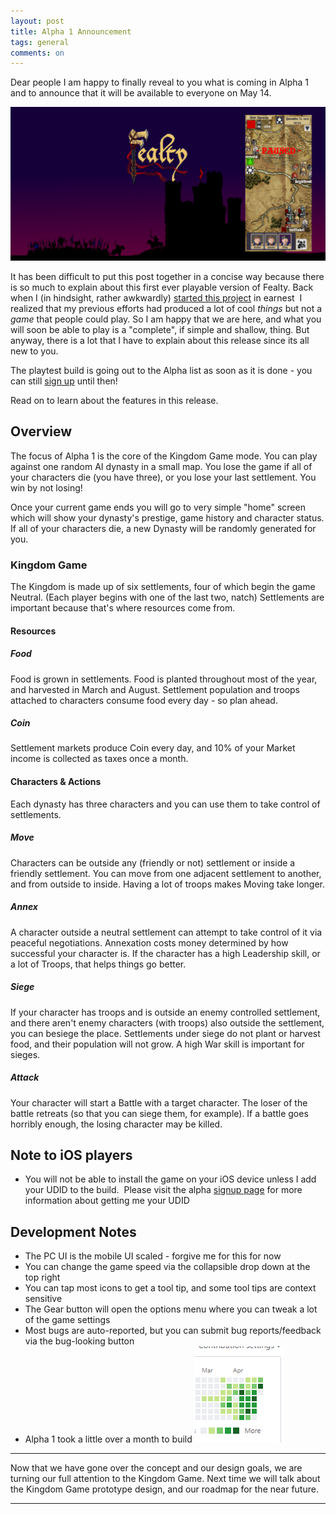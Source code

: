```yaml
---
layout: post
title: Alpha 1 Announcement
tags: general
comments: on
---
```


Dear people I am happy to finally reveal to you what is coming in Alpha 1 and to announce that it will be available to everyone on May 14.

![alpha 1 banner](/public/images/posts/fealty-web-banner-gameinset.png)

It has been difficult to put this post together in a concise way because there is so much to explain about this first ever playable version of Fealty. Back when I (in hindsight, rather awkwardly) [started this project](https://fealtygame.com/2019/02/15/fealty2-announcement.html) in earnest  I realized that my previous efforts had produced a lot of cool *things* but not a *game* that people could play. So I am happy that we are here, and what you will soon be able to play is a "complete", if simple and shallow, thing. But anyway, there is a lot that I have to explain about this release since its all new to you.

The playtest build is going out to the Alpha list as soon as it is done - you can still <a href="http://eepurl.com/go8jWf">sign up</a> until then!

Read on to learn about the features in this release.

## Overview

The focus of Alpha 1 is the core of the Kingdom Game mode. You can play against one random AI dynasty in a small map. You lose the game if all of your characters die (you have three), or you lose your last settlement. You win by not losing!

Once your current game ends you will go to very simple "home" screen which will show your dynasty's prestige, game history and character status. If all of your characters die, a new Dynasty will be randomly generated for you.

### Kingdom Game

The Kingdom is made up of six settlements, four of which begin the game Neutral. (Each player begins with one of the last two, natch) Settlements are important because that's where resources come from.

#### Resources

##### Food

Food is grown in settlements. Food is planted throughout most of the year, and harvested in March and August. Settlement population and troops attached to characters consume food every day - so plan ahead.

##### Coin

Settlement markets produce Coin every day, and 10% of your Market income is collected as taxes once a month.

#### Characters & Actions

Each dynasty has three characters and you can use them to take control of settlements.

##### Move

Characters can be outside any (friendly or not) settlement or inside a friendly settlement. You can move from one adjacent settlement to another, and from outside to inside. Having a lot of troops makes Moving take longer.

##### Annex

A character outside a neutral settlement can attempt to take control of it via peaceful negotiations. Annexation costs money determined by how successful your character is. If the character has a high Leadership skill, or a lot of Troops, that helps things go better.

##### Siege

If your character has troops and is outside an enemy controlled settlement, and there aren't enemy characters (with troops) also outside the settlement, you can besiege the place. Settlements under siege do not plant or harvest food, and their population will not grow. A high War skill is important for sieges.

##### Attack

Your character will start a Battle with a target character. The loser of the battle retreats (so that you can siege them, for example). If a battle goes horribly enough, the losing character may be killed.

## Note to iOS players

* You will not be able to install the game on your iOS device unless I add your UDID to the build.  Please visit the alpha [signup page](https://fealtygame.us7.list-manage.com/subscribe?u=fbbddb2990b2fab3d0435a825&id=2a879c8832) for more information about getting me your UDID

## Development Notes

* The PC UI is the mobile UI scaled - forgive me for this for now
* You can change the game speed via the collapsible drop down at the top right
* You can tap most icons to get a tool tip, and some tool tips are context sensitive
* The Gear button will open the options menu where you can tweak a lot of the game settings
* Most bugs are auto-reported, but you can submit bug reports/feedback via the bug-looking button
* Alpha 1 took a little over a month to build ![github commit history](/public/images/posts/alpha-1-commit_history.PNG)

---

Now that we have gone over the concept and our design goals, we are turning our full attention to the Kingdom Game. Next time we will talk about the Kingdom Game prototype design, and our roadmap for the near future.

---

[alpha-splash]: /public/images/posts/alpha-splash.png
